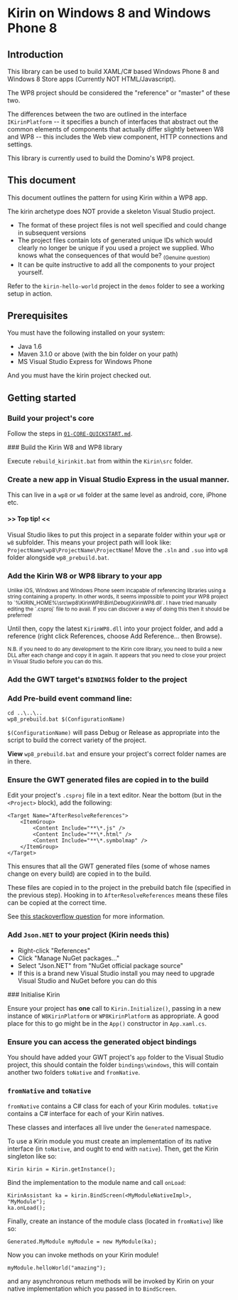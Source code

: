 # Kirin on Windows 8 and Windows Phone 8

## Introduction

This library can be used to build XAML/C# based Windows Phone 8 and Windows 8 Store apps 
(Currently NOT HTML/Javascript).

The WP8 project should be considered the "reference" or "master" of these two.

The differences between the two are outlined in the interface `IKirinPlatform` -- 
it specifies a bunch of interfaces that abstract out the common elements of
components that actually differ slightly between W8 and WP8 -- this includes the 
Web view component, HTTP connections and settings.

This library is currently used to build the Domino's WP8 project.

## This document
This document outlines the pattern for using Kirin within a WP8 app.

The kirin archetype does NOT provide a skeleton Visual Studio project.

* The format of these project files is not well specified and could change in subsequent versions
* The project files contain lots of generated unique IDs which would clearly no longer be unique if you used a project we supplied.  Who knows what the consequences of that would be?  <sub>(Genuine question)</sub>
* It can be quite instructive to add all the components to your project yourself.

Refer to the `kirin-hello-world` project in the `demos` folder to see a working setup in action.

## Prerequisites
You must have the following installed on your system:

* Java 1.6
* Maven 3.1.0 or above (with the bin folder on your path)
* MS Visual Studio Express for Windows Phone

And you must have the kirin project checked out.

## Getting started

### Build your project's core

Follow the steps in [`01-CORE-QUICKSTART.md`](01-CORE-QUICKSTART.md).

### Build the Kirin W8 and WP8 library 

Execute `rebuild_kirinkit.bat` from within the `Kirin\src` folder.

### Create a new app in Visual Studio Express in the usual manner.

This can live in a `wp8` or `w8` folder at the same level as android, core, iPhone etc.

#### >> Top tip! <<

Visual Studio likes to put this project in a separate folder within your `wp8` or `w8` subfolder.  This means your project path will look like: `ProjectName\wp8\ProjectName\ProjectName`!  Move the `.sln` and `.suo` into `wp8` folder alongside `wp8_prebuild.bat`.


### Add the Kirin W8 or WP8 library to your app

<sub>
Unlike iOS, Windows and Windows Phone seem incapable of referencing libraries using a 
string containing a property.  In other words, it seems impossible to point your WP8 
project to `%KIRIN_HOME%\src\wp8\KirinWP8\Bin\Debug\KirinWP8.dll`.  I have tried manually editing the `.csproj` file to no avail.  If you can discover a way of doing this then it should be preferred!
</sub>

Until then, copy the latest `KirinWP8.dll` into your project folder, and add a reference 
(right click References, choose Add Reference... then Browse).

<sub>
N.B. if you need to do any development to the Kirin core library, you need to build a new
DLL after each change and copy it in again.  It appears that you need to close your 
project in Visual Studio before you can do this.
</sub>

### Add the GWT target's `BINDINGS` folder to the project

### Add Pre-build event command line:

    cd ..\..\..
    wp8_prebuild.bat $(ConfigurationName)

`$(ConfigurationName)` will pass Debug or Release as appropriate into the script to build the correct variety of the project.  

**View** `wp8_prebuild.bat` and ensure your project's correct folder names are in there.

### Ensure the GWT generated files are copied in to the build

Edit your project's `.csproj` file in a text editor.  Near the bottom (but in the `<Project>` block), add the following: 

    <Target Name="AfterResolveReferences">
        <ItemGroup>
            <Content Include="**\*.js" />
            <Content Include="**\*.html" />
            <Content Include="**\*.symbolmap" />
        </ItemGroup>
    </Target>

This ensures that all the GWT generated files (some of whose names change on every build) are copied in to the build.

These files are copied in to the project in the prebuild batch file (specified in the previous step).  Hooking in to `AfterResolveReferences` means these files can be copied at the correct time.

See [this stackoverflow question](http://stackoverflow.com/questions/5926311/) for more information. 


### Add `Json.NET` to your project (Kirin needs this)
* Right-click "References"
* Click "Manage NuGet packages..."
* Select "Json.NET" from "NuGet official package source"
* If this is a brand new Visual Studio install you may need to upgrade Visual Studio and NuGet before you can do this

### Initialise Kirin

Ensure your project has **one** call to `Kirin.Initialize()`, passing in a new instance of
`W8KirinPlatform` or `WP8KirinPlatform` as appropriate.  A good place for this to go
might be in the `App()` constructor in `App.xaml.cs`.

### Ensure you can access the generated object bindings

You should have added your GWT project's `app` folder to the Visual Studio project, this 
should contain the folder `bindings\windows`, this will contain another two folders 
`toNative` and `fromNative`.  

### `fromNative` and `toNative`

`fromNative` contains a C# class for each of your Kirin modules.
`toNative` contains a C# interface for each of your Kirin natives.

These classes and interfaces all live under the `Generated` namespace.

To use a Kirin module you must create an implementation of its native interface (in 
`toNative`, and ought to end with `native`).
Then, get the Kirin singleton like so:

    Kirin kirin = Kirin.getInstance();

Bind the implementation to the module name and call `onLoad`:

    KirinAssistant ka = kirin.BindScreen(<MyModuleNativeImpl>, "MyModule");
    ka.onLoad();

Finally, create an instance of the module class (located in `fromNative`) like so:

    Generated.MyModule myModule = new MyModule(ka);

Now you can invoke methods on your Kirin module!

    myModule.helloWorld("amazing");

and any asynchronous return methods will be invoked by Kirin on your native implementation
which you passed in to `BindScreen`.